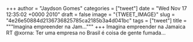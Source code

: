 
+++
author = "Jaydson Gomes"
categories = ["tweet"]
date = "Wed Nov 17 12:35:02 +0000 2010"
draft = false
image = "{TWEET_IMAGE}"
slug = "4e26e50884d2136736825785ca2185b3a4d041bc"
tags = ["tweet"]
title = """Imagina empreender na Jam..."""
+++
Imagina empreender na Jamaica RT @xorna: Ter uma empresa no Brasil é coisa de gente fumada...
